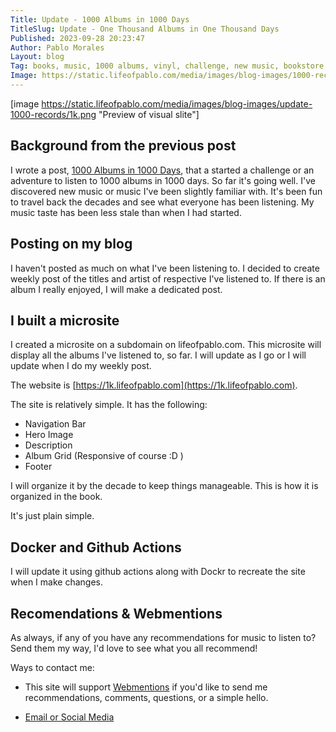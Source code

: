 ```yaml
---
Title: Update - 1000 Albums in 1000 Days
TitleSlug: Update - One Thousand Albums in One Thousand Days
Published: 2023-09-28 20:23:47
Author: Pablo Morales
Layout: blog
Tag: books, music, 1000 albums, vinyl, challenge, new music, bookstore, used books, update, microsite, visual, album covers, 1k.lifeofpablo.com, subdomain, projects
Image: https://static.lifeofpablo.com/media/images/blog-images/1000-record-covers/hen-gates.jpg
---
```

<article class="athelas pa4">
  <div markdown="1" class="f4 f4-ns lh-copy measure center">
  
[image https://static.lifeofpablo.com/media/images/blog-images/update-1000-records/1k.png "Preview of visual slite"]



# Background from the previous post 
I wrote a post, <a href="https://lifeofpablo.com/blog/one-thousand-albums-in-one-thousand-days" class="u-repost underline i">1000 Albums in 1000 Days</a>, that a started a challenge or an adventure to listen to 1000 albums in 1000 days. So far it's going well. I've discovered new music or music I've been slightly familiar with. It's been fun to travel back the decades and see what everyone has been listening. My music taste has been less stale than when I had started. 

# Posting on my blog

I haven't posted as much on what I've been listening to. I decided to create weekly post of the titles and artist of respective I've listened to. If there is an album I really enjoyed, I will make a dedicated post. 



# I built a microsite

I created a microsite on a subdomain on lifeofpablo.com. This microsite will display all the albums I've listened to, so far. I will update as I go or I will update when I do my weekly post.

The website is [https://1k.lifeofpablo.com](https://1k.lifeofpablo.com).

The site is relatively simple. It has the following:

* Navigation Bar
* Hero Image
* Description
* Album Grid (Responsive of course :D )
* Footer

I will organize it by the decade to keep things manageable. This is how it is organized in the book.

It's just plain simple. 
## Docker and Github Actions

I will update it using github actions along with Dockr to recreate the site when I make changes.



# Recomendations & Webmentions

As always, if any of you have any recommendations for music to listen to? Send them my way, I'd love to see what you all recommend!

Ways to contact me:

* This site will support [Webmentions](https://indieweb.org/Webmention) if you'd like to send me recommendations, comments, questions, or a simple hello. 

* [Email or Social Media](https://lifeofpablo.com/linkinbio)

</div>
</article>
